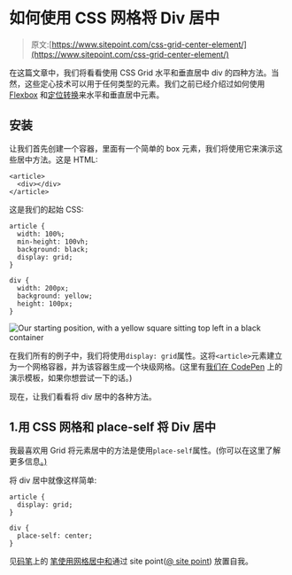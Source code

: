 # 如何使用 CSS 网格将 Div 居中

> 原文:[https://www.sitepoint.com/css-grid-center-element/](https://www.sitepoint.com/css-grid-center-element/)

在这篇文章中，我们将看看使用 CSS Grid 水平和垂直居中 div 的四种方法。当然，这些定心技术可以用于任何类型的元素。我们之前已经介绍过如何使用 [Flexbox](https://www.sitepoint.com/atoz-css-quick-tip-vertical/#use-flexbox-for-vertical-centering) 和[定位转换](https://www.sitepoint.com/atoz-css-quick-tip-vertical/#position-transform-centering)来水平和垂直居中元素。

## 安装

让我们首先创建一个容器，里面有一个简单的 box 元素，我们将使用它来演示这些居中方法。这是 HTML:

```
<article>
  <div></div>
</article> 
```

这是我们的起始 CSS:

```
article {
  width: 100%;
  min-height: 100vh;
  background: black;
  display: grid;
}

div {
  width: 200px;
  background: yellow;
  height: 100px;
} 
```

![Our starting position, with a yellow square sitting top left in a black container](../Images/b5f5151cc2d09f591da7b9a3108dd46c.png)

在我们所有的例子中，我们将使用`display: grid`属性。这将`<article>`元素建立为一个网格容器，并为该容器生成一个块级网格。(这里有[我们在 CodePen](https://codepen.io/SitePoint/pen/bGMLdPj) 上的演示模板，如果你想尝试一下的话。)

现在，让我们看看将 div 居中的各种方法。

## 1.用 CSS 网格和 place-self 将 Div 居中

我最喜欢用 Grid 将元素居中的方法是使用`place-self`属性。(你可以在这里了解更多信息[。)](https://developer.mozilla.org/en-US/docs/Web/CSS/place-self)

将 div 居中就像这样简单:

```
article {
  display: grid;
}

div {
  place-self: center;
} 
```

见[码笔](https://codepen.io)上的 [笔使用网格居中和](https://codepen.io/SitePoint/pen/jOxZbPJ)通过 site point([@ site point](https://codepen.io/SitePoint))
放置自我。